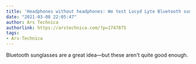 ```yaml
---
title: 'Headphones without headphones: We test Lucyd Lyte Bluetooth sunglasses'
date: "2021-03-08 22:05:47"
author: Ars Technica
authorlink: https://arstechnica.com/?p=1747875
tags:
- Ars-Technica
---
```

Bluetooth sunglasses are a great idea—but these aren't quite good enough.